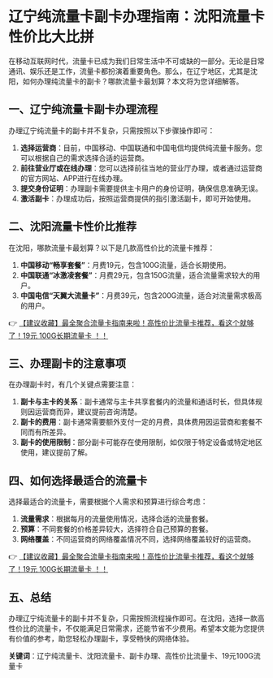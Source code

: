 # 辽宁纯流量卡副卡办理指南：沈阳流量卡性价比大比拼

在移动互联网时代，流量卡已成为我们日常生活中不可或缺的一部分。无论是日常通讯、娱乐还是工作，流量卡都扮演着重要角色。那么，在辽宁地区，尤其是沈阳，如何办理纯流量卡的副卡？哪款流量卡最划算？本文将为您详细解答。

## 一、辽宁纯流量卡副卡办理流程

办理辽宁纯流量卡的副卡并不复杂，只需按照以下步骤操作即可：

1. **选择运营商**：目前，中国移动、中国联通和中国电信均提供纯流量卡服务。您可以根据自己的需求选择合适的运营商。
2. **前往营业厅或在线办理**：您可以选择前往当地的营业厅办理，或者通过运营商的官方网站、APP进行在线办理。
3. **提交身份证明**：办理副卡需要提供主卡用户的身份证明，确保信息准确无误。
4. **激活副卡**：办理成功后，按照运营商提供的指引激活副卡，即可开始使用。

## 二、沈阳流量卡性价比推荐

在沈阳，哪款流量卡最划算？以下是几款高性价比的流量卡推荐：

1. **中国移动“畅享套餐”**：月费19元，包含100G流量，适合长期使用。
2. **中国联通“冰激凌套餐”**：月费29元，包含150G流量，适合流量需求较大的用户。
3. **中国电信“天翼大流量卡”**：月费39元，包含200G流量，适合对流量需求极高的用户。

👉 [【建议收藏】最全聚合流量卡指南来啦！高性价比流量卡推荐，看这个就够了！19元 100G长期流量卡 ！！](https://bit.ly/Liuliangka)

## 三、办理副卡的注意事项

在办理副卡时，有几个关键点需要注意：

1. **副卡与主卡的关系**：副卡通常与主卡共享套餐内的流量和通话时长，但具体规则因运营商而异，建议提前咨询清楚。
2. **副卡的费用**：副卡通常需要额外支付一定的月费，具体费用因运营商和套餐不同而有所差异。
3. **副卡的使用限制**：部分副卡可能存在使用限制，如仅限于特定设备或特定地区使用，建议提前了解。

## 四、如何选择最适合的流量卡

选择最适合的流量卡，需要根据个人需求和预算进行综合考虑：

1. **流量需求**：根据每月的流量使用情况，选择合适的流量套餐。
2. **预算**：不同套餐的价格差异较大，选择符合自己预算的套餐。
3. **网络覆盖**：不同运营商的网络覆盖情况不同，选择网络覆盖较好的运营商。

👉 [【建议收藏】最全聚合流量卡指南来啦！高性价比流量卡推荐，看这个就够了！19元 100G长期流量卡 ！！](https://bit.ly/Liuliangka)

## 五、总结

办理辽宁纯流量卡的副卡并不复杂，只需按照流程操作即可。在沈阳，选择一款高性价比的流量卡，不仅能满足日常需求，还能节省不少费用。希望本文能为您提供有价值的参考，助您轻松办理副卡，享受畅快的网络体验。

**关键词**：辽宁纯流量卡、沈阳流量卡、副卡办理、高性价比流量卡、19元100G流量卡